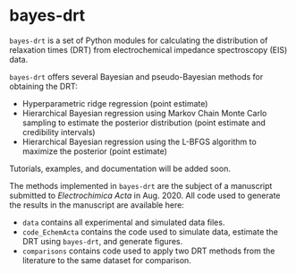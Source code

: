 # bayes-drt
`bayes-drt` is a set of Python modules for calculating the distribution of relaxation times (DRT) from electrochemical impedance spectroscopy (EIS) data.

`bayes-drt` offers several Bayesian and pseudo-Bayesian methods for obtaining the DRT:
* Hyperparametric ridge regression (point estimate)
* Hierarchical Bayesian regression using Markov Chain Monte Carlo sampling to estimate the posterior distribution (point estimate and credibility intervals)
* Hierarchical Bayesian regression using the L-BFGS algorithm to maximize the posterior (point estimate)

Tutorials, examples, and documentation will be added soon.

The methods implemented in `bayes-drt` are the subject of a manuscript submitted to *Electrochimica Acta* in Aug. 2020. All code used to generate the results in the manuscript are available here:
* `data` contains all experimental and simulated data files.
* `code_EchemActa` contains the code used to simulate data, estimate the DRT using `bayes-drt`, and generate figures.
* `comparisons` contains code used to apply two DRT methods from the literature to the same dataset for comparison.
